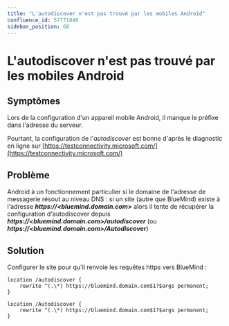 ```yaml
---
title: "L'autodiscover n'est pas trouvé par les mobiles Android"
confluence_id: 57771846
sidebar_position: 68
---
```

# L'autodiscover n'est pas trouvé par les mobiles Android


## Symptômes

Lors de la configuration d'un appareil mobile Android, il manque le préfixe dans l'adresse du serveur.

Pourtant, la configuration de l'*autodiscover* est bonne d'après le diagnostic en ligne sur [https://testconnectivity.microsoft.com/](https://testconnectivity.microsoft.com/)

## Problème

Android à un fonctionnement particulier si le domaine de l'adresse de messagerie résout au niveau DNS : si un site (autre que BlueMind) existe à l'adresse ***https://&lt;bluemind.domain.com>*** alors il tente de récupérer la configuration d'autodiscover depuis ***https://&lt;bluemind.domain.com>/autodiscover*** (ou ***https://&lt;bluemind.domain.com>/Autodiscover***)

## Solution

Configurer le site pour qu'il renvoie les requêtes https vers BlueMind :


```
location /autodiscover {
    rewrite ^(.\*) https://bluemind.domain.com$1?$args permanent;
}

location /Autodiscover {
    rewrite ^(.\*) https://bluemind.domain.com$1?$args permanent;
} 
```


